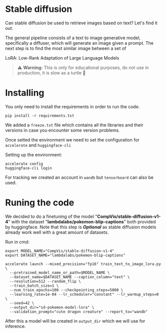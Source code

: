 # Stable diffusion

Can stable diffusion be used to retrieve images based on text? Let's find it out.

The general pipeline consists of a text to image generative model, specifically a diffuser, which will generate an image given a prompt. 
The next step is to find the most similar image between a set of

LoRA: Low-Rank Adaptation of Large Language Models


> ⚠️ **Warning:** This is only for educational purposes, do not use in production, it is slow as a turtle 🐢

# Installing
You only need to install the requirements in order to run the code. 

    pip install -r requirements.txt

We added a ```freeze.txt``` file which contains all the libraries and their versions in case you encounter some version problems.

Once setted the environment we need to set the configuration for ```accelerate``` and ```huggingface-cli```

Setting up the environment: 

    accelerate config
    huggingface-cli login

For tracking we created an account in ```wandb``` but ```tensorboard``` can also be used.

# Runing the code

We decided to do a finetuning of the model "**CompVis/stable-diffusion-v1-4**" with the dataset "**lambdalabs/pokemon-blip-captions**" both provided by huggingface. 
Note that this step is ***Optional*** as stable diffusion models already work well with a great amount of datasets.



Run in cmd: 
    
    export MODEL_NAME="CompVis/stable-diffusion-v1-4"
    export DATASET_NAME="lambdalabs/pokemon-blip-captions"
    
    accelerate launch --mixed_precision="fp16" train_text_to_image_lora.py \
      --pretrained_model_name_or_path=$MODEL_NAME \
      --dataset_name=$DATASET_NAME --caption_column="text" \
      --resolution=512 --random_flip \
      --train_batch_size=1 \
      --num_train_epochs=100 --checkpointing_steps=5000 \
      --learning_rate=1e-04 --lr_scheduler="constant" --lr_warmup_steps=0 \
      --seed=42 \
      --output_dir="sd-pokemon-model-lora" \
      --validation_prompt="cute dragon creature" --report_to="wandb"

After this a model will be created in ```output_dir``` which we will use for inference.